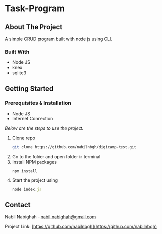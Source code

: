 # Task-Program
<a name="readme-top"></a>



## About The Project

A simple CRUD program built with node js using CLI.

### Built With

- Node JS
- knex
- sqlite3


## Getting Started

### Prerequisites & Installation

- Node JS
- Internet Connection

_Below are the steps to use the project._

1. Clone repo
   ```sh
   git clone https://github.com/nabilnbgh/digicamp-test.git
   ```
2. Go to the folder and open folder in terminal
3. Install NPM packages
   ```sh
   npm install
   ```
4. Start the project using
   ```js
   node index.js
   ```

## Contact

Nabil Nabighah - nabil.nabighah@gmail.com

Project Link: [https://github.com/nabilnbgh](https://github.com/nabilnbgh)
